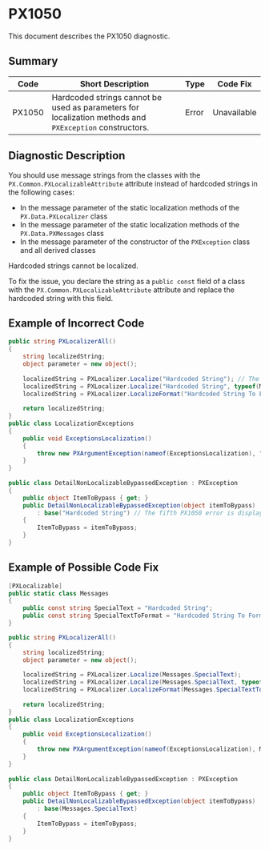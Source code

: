 # PX1050
This document describes the PX1050 diagnostic.

## Summary

| Code   | Short Description                                                                                        | Type  | Code Fix    | 
| ------ | -------------------------------------------------------------------------------------------------------- | ----- | ----------- | 
| PX1050 | Hardcoded strings cannot be used as parameters for localization methods and `PXException` constructors. | Error | Unavailable |

## Diagnostic Description
You should use message strings from the classes with the `PX.Common.PXLocalizableAttribute` attribute instead of hardcoded strings in the following cases:

 - In the message parameter of the static localization methods of the `PX.Data.PXLocalizer` class
 - In the message parameter of the static localization methods of the `PX.Data.PXMessages` class
 - In the message parameter of the constructor of the `PXException` class and all derived classes

 Hardcoded strings cannot be localized.

 To fix the issue, you declare the string as a `public const` field of a class with the `PX.Common.PXLocalizableAttribute` attribute and replace the hardcoded string with this field.

## Example of Incorrect Code

```C#
public string PXLocalizerAll()
{
    string localizedString;
    object parameter = new object();
 
    localizedString = PXLocalizer.Localize("Hardcoded String"); // The first PX1050 error is displayed for this line.
    localizedString = PXLocalizer.Localize("Hardcoded String", typeof(MyMessages).FullName); // The second PX1050 error is displayed for this line.
    localizedString = PXLocalizer.LocalizeFormat("Hardcoded String To Format {0}", parameter); // The third PX1050 error is displayed for this line.
 
    return localizedString;
}
public class LocalizationExceptions
{
    public void ExceptionsLocalization()
    {
        throw new PXArgumentException(nameof(ExceptionsLocalization), "Hardcoded String"); // The fourth PX1050 error is displayed for this line.
    }
}
 
public class DetailNonLocalizableBypassedException : PXException
{
    public object ItemToBypass { get; }
    public DetailNonLocalizableBypassedException(object itemToBypass)
        : base("Hardcoded String") // The fifth PX1050 error is displayed for this line.
    {
        ItemToBypass = itemToBypass;
    }
}
```

## Example of Possible Code Fix

```C#
[PXLocalizable]
public static class Messages
{
    public const string SpecialText = "Hardcoded String";
    public const string SpecialTextToFormat = "Hardcoded String To Format {0}";
}

public string PXLocalizerAll()
{
    string localizedString;
    object parameter = new object();
 
    localizedString = PXLocalizer.Localize(Messages.SpecialText);
    localizedString = PXLocalizer.Localize(Messages.SpecialText, typeof(MyMessages).FullName);
    localizedString = PXLocalizer.LocalizeFormat(Messages.SpecialTextToFormat, parameter);
 
    return localizedString;
}
public class LocalizationExceptions
{
    public void ExceptionsLocalization()
    {
        throw new PXArgumentException(nameof(ExceptionsLocalization), Messages.SpecialText);
    }
}
 
public class DetailNonLocalizableBypassedException : PXException
{
    public object ItemToBypass { get; }
    public DetailNonLocalizableBypassedException(object itemToBypass)
        : base(Messages.SpecialText)
    {
        ItemToBypass = itemToBypass;
    }
}
```